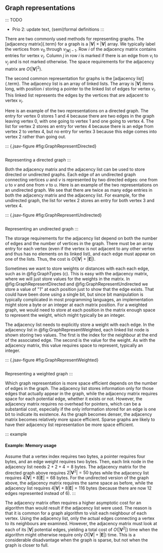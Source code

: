 
## Graph representations

::: TODO
- Prio 2: update text, (semi)formal definitions
:::

There are two commonly used methods for representing graphs. The
[adjacency matrix]{.term} for a graph is a
$|\mathbf{V}| \times |\mathbf{V}|$ array. We typically label the
vertices from $v_0$ through $v_{|\mathbf{V}|-1}$. Row $i$ of the
adjacency matrix contains entries for vertex $v_i$. Column $j$ in row
$i$ is marked if there is an edge from $v_i$ to $v_j$ and is not marked
otherwise. The space requirements for the adjacency matrix are
$O(|\mathbf{V}|^2)$.

The second common representation for graphs is the
[adjacency list]{.term}. The adjacency list is
an array of linked lists. The array is $|\mathbf{V}|$ items long, with
position $i$ storing a pointer to the linked list of edges for vertex
$v_i$. This linked list represents the edges by the vertices that are
adjacent to vertex $v_i$.

Here is an example of the two representations on a directed graph. The
entry for vertex 0 stores 1 and 4 because there are two edges in the
graph leaving vertex 0, with one going to vertex 1 and one going to
vertex 4. The list for vertex 2 stores an entry for vertex 4 because
there is an edge from vertex 2 to vertex 4, but no entry for vertex 3
because this edge comes into vertex 2 rather than going out.

::: {.jsav-figure #fig:GraphRepresentDirected}
``` {src="Graph/GdirRepCON.js" links="Graph/GraphDefCON.css"}
```
Representing a directed graph
:::

Both the adjacency matrix and the adjacency list can be used to store
directed or undirected graphs. Each edge of an undirected graph
connecting vertices $u$ and $v$ is represented by two directed edges:
one from $u$ to $v$ and one from $v$ to $u$. Here is an example of the
two representations on an undirected graph. We see that there are twice
as many edge entries in both the adjacency matrix and the adjacency
list. For example, for the undirected graph, the list for vertex 2
stores an entry for both vertex 3 and vertex 4.

::: {.jsav-figure #fig:GraphRepresentUndirected}
``` {src="Graph/GundirRepCON.js" links="Graph/GraphDefCON.css"}
```
Representing an undirected graph
:::

The storage requirements for the adjacency list depend on both the
number of edges and the number of vertices in the graph. There must be
an array entry for each vertex (even if the vertex is not adjacent to
any other vertex and thus has no elements on its linked list), and each
edge must appear on one of the lists. Thus, the cost is
$O(|\mathbf{V}| + |\mathbf{E}|)$.

Sometimes we want to store weights or distances with each each edge,
such as in @fig:GraphTypes (c).
This is easy with the adjacency matrix, where we will just store
values for the weights in the matrix.
In @fig:GraphRepresentDirected and @fig:GraphRepresentUndirected
we store a value of
"1" at each position just to show that the edge exists. That could
have been done using a single bit, but since bit manipulation is
typically complicated in most programming languages, an implementation
might store a byte or an integer at each matrix position. For a weighted
graph, we would need to store at each position in the matrix enough
space to represent the weight, which might typically be an integer.

The adjacency list needs to explicitly store a weight with each edge.
In the adjacency list in @fig:GraphRepresentWeighted,
each linked list node is shown storing
two values. The first is the index for the neighbour at the end of the
associated edge. The second is the value for the weight. As with the
adjacency matrix, this value requires space to represent, typically an
integer.

::: {.jsav-figure #fig:GraphRepresentWeighted}
``` {src="Graph/GweightedCON.js" links="Graph/GraphDefCON.css"}
```
Representing a weighted graph
:::

Which graph representation is more space efficient depends on the number
of edges in the graph. The adjacency list stores information only for
those edges that actually appear in the graph, while the adjacency
matrix requires space for each potential edge, whether it exists or not.
However, the adjacency matrix requires no overhead for pointers, which
can be a substantial cost, especially if the only information stored for
an edge is one bit to indicate its existence. As the graph becomes
denser, the adjacency matrix becomes relatively more space efficient.
Sparse graphs are likely to have their adjacency list representation be
more space efficient.

::: example
#### Example: Memory usage

Assume that a vertex index requires two bytes, a pointer requires four
bytes, and an edge weight requires two bytes. Then, each link node in
the adjacency list needs $2 + 2 + 4 = 8$ bytes. The adjacency matrix for
the directed graph above requires $2 |\mathbf{V}^2| = 50$ bytes while
the adjacency list requires $4 |\mathbf{V}| + 8 |\mathbf{E}| = 68$
bytes. For the undirected version of the graph above, the adjacency
matrix requires the same space as before, while the adjacency list
requires $4 |\mathbf{V}| + 8 |\mathbf{E}| = 116$ bytes (because there
are now 12 edges represented instead of 6).
:::

The adjacency matrix often requires a higher asymptotic cost for an
algorithm than would result if the adjacency list were used. The reason
is that it is common for a graph algorithm to visit each neighbour of
each vertex. Using the adjacency list, only the actual edges connecting
a vertex to its neighbours are examined. However, the adjacency matrix
must look at each of its $|\mathbf{V}|$ potential edges, yielding a
total cost of $O(|\mathbf{V}^2|)$ time when the algorithm might
otherwise require only $O(|\mathbf{V}| + |\mathbf{E}|)$ time. This
is a considerable disadvantage when the graph is sparse, but not when
the graph is closer to full.
